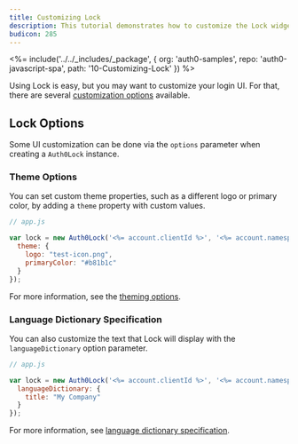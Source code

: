 ```yaml
---
title: Customizing Lock
description: This tutorial demonstrates how to customize the Lock widget
budicon: 285
---
```


<%= include('../../_includes/_package', {
  org: 'auth0-samples',
  repo: 'auth0-javascript-spa',
  path: '10-Customizing-Lock'
}) %>

Using Lock is easy, but you may want to customize your login UI. For that, there are several [customization options](/libraries/lock/v10/customization) available.

## Lock Options

Some UI customization can be done via the `options` parameter when creating a `Auth0Lock` instance.

### Theme Options

You can set custom theme properties, such as a different logo or primary color, by adding a `theme` property with custom values.

```js
// app.js

var lock = new Auth0Lock('<%= account.clientId %>', '<%= account.namespace %>', {
  theme: {
    logo: "test-icon.png",
    primaryColor: "#b81b1c"
  }
});
```

For more information, see the [theming options](/libraries/lock/v10/ui-customization).

### Language Dictionary Specification

You can also customize the text that Lock will display with the `languageDictionary` option parameter.

```js
// app.js

var lock = new Auth0Lock('<%= account.clientId %>', '<%= account.namespace %>', {
  languageDictionary: {
    title: "My Company"
  }
});
```

For more information, see [language dictionary specification](/libraries/lock/v10/i18n).
